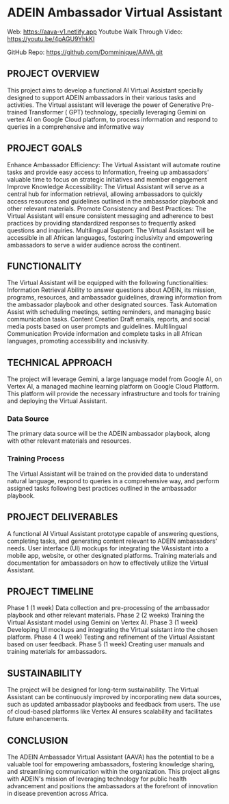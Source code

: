 

# ADEIN Ambassador Virtual Assistant

Web: https://aava-v1.netlify.app
Youtube Walk Through Video: https://youtu.be/4pAGU9YhkKI

GitHub Repo: https://github.com/Domminique/AAVA.git


## PROJECT OVERVIEW
This project aims to develop a functional AI Virtual Assistant specially designed to support ADEIN ambassadors in their various tasks and activities. The Virtual assistant will leverage the power of Generative Pre-trained Transformer ( GPT) technology, specially leveraging Gemini on vertex AI on Google Cloud platform, to process information and respond to queries in a comprehensive and informative way

## PROJECT GOALS
Enhance Ambassador Efficiency: The Virtual Assistant will automate routine tasks and provide easy access to Information, freeing up ambassadors’ valuable time to focus on strategic initiatives and member engagement 
Improve Knowledge Accessibility: The Virtual Assistant will serve as a central hub for information retrieval, allowing ambassadors to quickly access resources and guidelines outlined in the ambassador playbook and other relevant materials.
Promote Consistency and Best Practices: The Virtual Assistant will ensure consistent messaging and adherence to best practices by providing standardized responses to frequently asked questions and inquiries.
Multilingual Support: The Virtual Assistant will be accessible in all African languages, fostering inclusivity and empowering ambassadors to serve a wider audience across the continent.

## FUNCTIONALITY 
The Virtual Assistant will be equipped with the following functionalities:
Information Retrieval
Ability to answer questions about ADEIN, its mission, programs, resources, and ambassador guidelines, drawing information from the ambassador playbook and other designated sources.
Task Automation
Assist with scheduling meetings, setting reminders, and managing basic communication tasks.
Content Creation
Draft emails, reports, and social media posts based on user prompts and guidelines.
Multilingual Communication
Provide information and complete tasks in all African languages, promoting accessibility and inclusivity.

## TECHNICAL APPROACH
The project will leverage Gemini, a large language model from Google AI, on Vertex AI, a managed machine learning platform on Google Cloud Platform. This platform will provide the necessary infrastructure and tools for training and deploying the Virtual Assistant.

### Data Source
The primary data source will be the ADEIN ambassador playbook, along with other relevant materials and resources.

### Training Process
The Virtual Assistant will be trained on the provided data to understand natural language, respond to queries in a comprehensive way, and perform assigned tasks following best practices outlined in the ambassador playbook.

## PROJECT DELIVERABLES 
A functional AI Virtual Assistant prototype capable of answering questions, completing tasks, and generating content relevant to ADEIN ambassadors' needs.
User interface (UI) mockups for integrating the VAssistant into a mobile app, website, or other designated platforms.
Training materials and documentation for ambassadors on how to effectively utilize the Virtual Assistant.

## PROJECT TIMELINE 
Phase 1 (1 week)
Data collection and pre-processing of the ambassador playbook and other relevant materials.
Phase 2 (2 weeks)
 Training the Virtual Assistant model using Gemini on Vertex AI.
Phase 3 (1 week)
Developing UI mockups and integrating the Virtual ssistant into the chosen platform.
Phase 4 (1 week)
Testing and refinement of the Virtual Assistant based on user feedback.
Phase 5 (1 week)
Creating user manuals and training materials for ambassadors.

## SUSTAINABILITY 
The project will be designed for long-term sustainability. The Virtual Assistant can be continuously improved by incorporating new data sources, such as updated ambassador playbooks and feedback from users. 
The use of cloud-based platforms like Vertex AI ensures scalability and facilitates future enhancements.

## CONCLUSION
The ADEIN Ambassador Virtual Assistant (AAVA)  has the potential to be a valuable tool for empowering ambassadors, fostering knowledge sharing, and streamlining communication within the organization.
 This project aligns with ADEIN's mission of leveraging technology for public health advancement and positions the ambassadors at the forefront of innovation in disease prevention across Africa.









